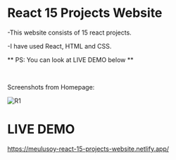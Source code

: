 # React 15 Projects Website

-This website consists of 15 react projects.

-I have used React, HTML and CSS.


** PS: You can look at LIVE DEMO below **

<br>

Screenshots from Homepage:

![R1](https://github.com/MEminUlusoy/GymProject/assets/68780064/35ee3570-3065-4a26-bdaf-adce2443add1)

<h1>LIVE DEMO</h1>

https://meulusoy-react-15-projects-website.netlify.app/
